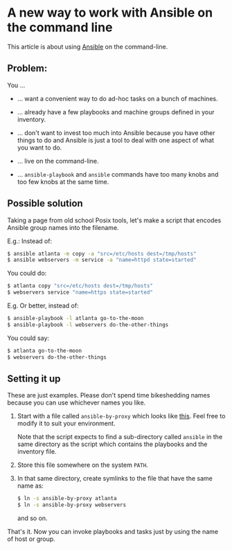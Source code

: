 # A new way to work with Ansible on the command line

This article is about using [Ansible](https://ansible.com) on the command-line.

## Problem:

You ...

* ... want a convenient way to do ad-hoc tasks on a bunch of machines.

* ... already have a few playbooks and machine groups defined in your inventory.

* ... don't want to invest too much into Ansible because you have other things
  to do and Ansible is just a tool to deal with one aspect of what you want to
  do.

* ... live on the command-line.

* ... `ansible-playbook` and `ansible` commands have too many knobs and too few
  knobs at the same time.

## Possible solution

Taking a page from old school Posix tools, let's make a script that encodes
Ansible group names into the filename.

E.g.: Instead of:

```sh
$ ansible atlanta -m copy -a "src=/etc/hosts dest=/tmp/hosts"
$ ansible webservers -m service -a "name=httpd state=started"
```

You could do:

```sh
$ atlanta copy "src=/etc/hosts dest=/tmp/hosts"
$ webservers service "name=https state=started"
```

E.g. Or better, instead of:

```sh
$ ansible-playbook -l atlanta go-to-the-moon
$ ansible-playbook -l webservers do-the-other-things
```

You could say:

```sh
$ atlanta go-to-the-moon
$ webservers do-the-other-things
```

## Setting it up

These are just examples. Please don't spend time bikeshedding names because you
can use whichever names you like.

1. Start with a file called `ansible-by-proxy` which looks like
   [this](httsp://github.com/asankah/ansible-cli-sugar/ansible-by-proxy). Feel
   free to modify it to suit your environment.

   Note that the script expects to find a sub-directory called `ansible` in the
   same directory as the script which contains the playbooks and the inventory
   file.

2. Store this file somewhere on the system `PATH`.

3. In that same directory, create symlinks to the file that have the same name
   as:

   ```sh
   $ ln -s ansible-by-proxy atlanta
   $ ln -s ansible-by-proxy webservers
   ```

   and so on.

That's it. Now you can invoke playbooks and tasks just by using the name of host
or group.


